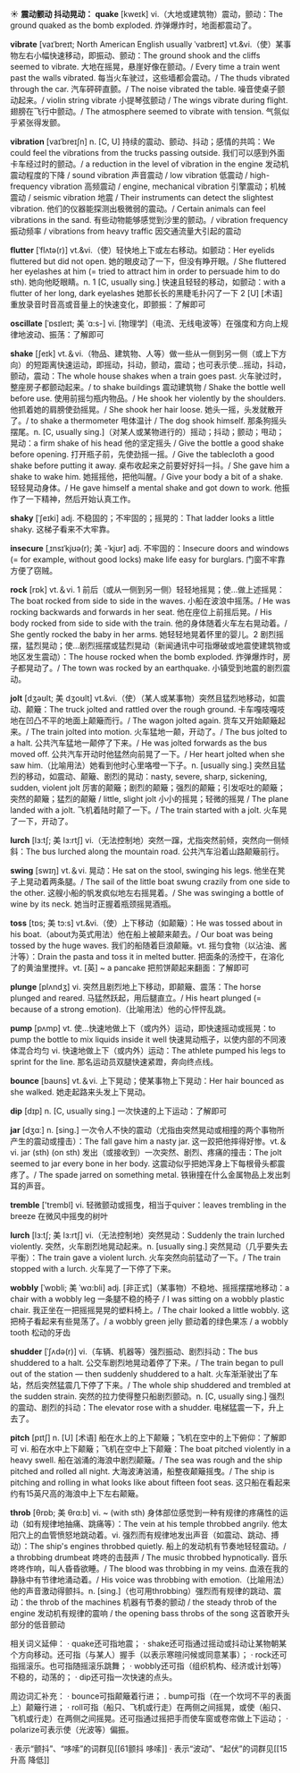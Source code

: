 ☀ <span class="category">**震动颤动 抖动晃动：**</span>
<span class="vocabulary">**quake**</span> [kweɪk] 
<span class="definition">vi.（大地或建筑物）震动，颤动：</span>The ground quaked as the bomb exploded. 炸弹爆炸时，地面都震动了。
           
<span class="vocabulary">**vibrate**</span> [vaɪˈbreɪt; North American English usually ˈvaɪbreɪt]
<span class="definition">vt.&vi.（使）某事物左右小幅快速移动，即振动、颤动：</span>The ground shook and the cliffs seemed to vibrate. 大地在摇晃，悬崖好像在颤动。/ Every time a train went past the walls vibrated. 每当火车驶过，这些墙都会震动。/ The thuds vibrated through the car. 汽车砰砰直颤。/ The noise vibrated the table. 噪音使桌子颤动起来。/ violin string vibrate 小提琴弦颤动 / The wings vibrate during flight. 翅膀在飞行中颤动。/ The atmosphere seemed to vibrate with tension. 气氛似乎紧张得发颤。           
                      
<span class="vocabulary">**vibration**</span> [vaɪˈbreɪʃn]
<span class="definition">n. [C, U] 持续的震动、颤动、抖动；感情的共鸣：</span>We could feel the vibrations from the trucks passing outside. 我们可以感到外面卡车经过时的颤动。/ a reduction in the level of vibration in the engine 发动机震动程度的下降 / sound vibration 声音震动 / low vibration 低震动 / high-frequency vibration 高频震动 / engine, mechanical vibration 引擎震动；机械震动 / seismic vibration 地震 / Their instruments can detect the slightest vibration. 他们的仪器能探测出极微弱的震动。/ Certain animals can feel vibrations in the sand. 有些动物能够感觉到沙里的颤动。/ vibration frequency 振动频率 / vibrations from heavy traffic 因交通流量大引起的震动

<span class="vocabulary">**flutter**</span> [ˈflʌtə(r)]
<span class="definition">vt.&vi.（使）轻快地上下或左右移动。如颤动：</span>Her eyelids fluttered but did not open. 她的眼皮动了一下，但没有睁开眼。/ She fluttered her eyelashes at him (= tried to attract him in order to persuade him to do sth). 她向他眨眼睛。<span class="definition">n. 1 [C, usually sing.] 快速且轻轻的移动，如颤动：</span>with a flutter of her long, dark eyelashes 她那长长的黑睫毛扑闪了一下 <span class="definition">2 [U] [术语] 重放录音时音高或音量上的快速变化，即颤振：</span>了解即可

<span class="vocabulary">**oscillate**</span> [ˈɒsɪleɪt; 美 ˈɑ:s-]
<span class="definition">vi. [物理学]（电流、无线电波等）在强度和方向上规律地波动、振荡：</span>了解即可

<span class="vocabulary">**shake**</span> [ʃeɪk] 
<span class="definition">vt.＆vi.（物品、建筑物、人等）做一些从一侧到另一侧（或上下方向）的短距离快速运动，即摇动，抖动，颤动，震动；也可表示使…摇动，抖动，颤动，震动：</span>The whole house shakes when a train goes past. 火车驶过时，整座房子都颤动起来。/ to shake buildings 震动建筑物 / Shake the bottle well before use. 使用前摇匀瓶内物品。/ He shook her violently by the shoulders. 他抓着她的肩膀使劲摇晃。/ She shook her hair loose. 她头一摇，头发就散开了。/ to shake a thermometer 甩体温计 / The dog shook himself. 那条狗摇头摆尾。<span class="definition">n. [C, usually sing.]（对某人或某物进行的）摇动；抖动；颤动；甩动；晃动：</span>a firm shake of his head 他的坚定摇头 / Give the bottle a good shake before opening. 打开瓶子前，先使劲摇一摇。/ Give the tablecloth a good shake before putting it away. 桌布收起来之前要好好抖一抖。/ She gave him a shake to wake him. 她摇摇他，把他叫醒。/ Give your body a bit of a shake. 轻轻晃动身体。/ He gave himself a mental shake and got down to work. 他振作了一下精神，然后开始认真工作。
           
<span class="vocabulary">**shaky**</span> [ˈʃeɪki]
<span class="definition">adj. 不稳固的；不牢固的；摇晃的：</span>That ladder looks a little shaky. 这梯子看来不大牢靠。
          
<span class="vocabulary">**insecure**</span> [ˌɪnsɪˈkjʊə(r); 美 -ˈkjʊr]
<span class="definition">adj. 不牢固的：</span>Insecure doors and windows (= for example, without good locks) make life easy for burglars. 门窗不牢靠方便了窃贼。

<span class="vocabulary">**rock**</span> [rɒk] 
<span class="definition">vt.＆vi. 1 前后（或从一侧到另一侧）轻轻地摇晃；使…做上述摇晃：</span>The boat rocked from side to side in the waves. 小船在波浪中摇荡。/ He was rocking backwards and forwards in her seat. 他在座位上前摇后晃。/ His body rocked from side to side with the train. 他的身体随着火车左右晃动着。/ She gently rocked the baby in her arms. 她轻轻地晃着怀里的婴儿。<span class="definition">2 剧烈摇摆，猛烈晃动；使…剧烈摇摆或猛烈晃动（新闻通讯中可指爆破或地震使建筑物或地区发生震动）：</span>The house rocked when the bomb exploded. 炸弹爆炸时，房子都晃动了。/ The town was rocked by an earthquake. 小镇受到地震的剧烈震动。
           
<span class="vocabulary">**jolt**</span> [dʒəʊlt; 美 dʒoʊlt]
<span class="definition">vt.&vi.（使）（某人或某事物）突然且猛烈地移动，如震动、颠簸：</span>The truck jolted and rattled over the rough ground. 卡车嘎吱嘎吱地在凹凸不平的地面上颠簸而行。/ The wagon jolted again. 货车又开始颠簸起来。/ The train jolted into motion. 火车猛地一颠，开动了。/ The bus jolted to a halt. 公共汽车猛地一颠停了下来。/ He was jolted forwards as the bus moved off. 公共汽车开动时他猛然向前晃了一下。/ Her heart jolted when she saw him.（比喻用法）她看到他时心里咯噔一下子。<span class="definition">n. [usually sing.] 突然且猛烈的移动，如震动、颠簸、剧烈的晃动：</span>nasty, severe, sharp, sickening, sudden, violent jolt 厉害的颠簸；剧烈的颠簸；强烈的颠簸；引发呕吐的颠簸；突然的颠簸；猛烈的颠簸 / little, slight jolt 小小的摇晃；轻微的摇晃 / The plane landed with a jolt. 飞机着陆时颠了一下。/ The train started with a jolt. 火车晃了一下，开动了。
           
<span class="vocabulary">**lurch**</span> [lɜ:tʃ; 美 lɜ:rtʃ]
<span class="definition">vi.（无法控制地）突然一蹿，尤指突然前倾，突然向一侧倾斜：</span>The bus lurched along the mountain road. 公共汽车沿着山路颠簸前行。

<span class="vocabulary">**swing**</span> [swɪŋ] 
<span class="definition">vt.＆vi. 晃动：</span>He sat on the stool, swinging his legs. 他坐在凳子上晃动着两条腿。/ The sail of the little boat swung crazily from one side to the other. 这艘小船的帆发疯似地左右摇晃着。/ She was swinging a bottle of wine by its neck. 她当时正握着瓶颈摇晃酒瓶。
           
<span class="vocabulary">**toss**</span> [tɒs; 美 tɔ:s]
<span class="definition">vt.&vi.（使）上下移动（如颠簸）：</span>He was tossed about in his boat.（about为英式用法）他在船上被颠来颠去。/ Our boat was being tossed by the huge waves. 我们的船随着巨浪颠簸。<span class="definition">vt. 摇匀食物（以沾油、酱汁等）：</span>Drain the pasta and toss it in melted butter. 把面条的汤控干，在溶化了的黄油里搅拌。<span class="definition">vt. [英] ~ a pancake 把煎饼颠起来翻面：</span>了解即可
           
<span class="vocabulary">**plunge**</span> [plʌndʒ]
<span class="definition">vi. 突然且剧烈地上下移动，即颠簸、震荡：</span>The horse plunged and reared. 马猛然跃起，用后腿直立。/ His heart plunged (= because of a strong emotion).（比喻用法）他的心怦怦乱跳。

<span class="vocabulary">**pump**</span> [pʌmp] 
<span class="definition">vt. 使…快速地做上下（或内外）运动，即快速摇动或摇晃：</span>to pump the bottle to mix liquids inside it well 快速晃动瓶子，以使内部的不同液体混合均匀 <span class="definition">vi. 快速地做上下（或内外）运动：</span>The athlete pumped his legs to sprint for the line. 那名运动员双腿快速紧蹬，奔向终点线。

<span class="vocabulary">**bounce**</span> [baʊns] 
<span class="definition">vt.＆vi. 上下晃动；使某事物上下晃动：</span>Her hair bounced as she walked. 她走起路来头发上下晃动。

<span class="vocabulary">**dip**</span> [dɪp] 
<span class="definition">n. [C, usually sing.] 一次快速的上下运动：</span>了解即可

<span class="vocabulary">**jar**</span> [dӡɑː] 
<span class="definition">n. [sing.] 一次令人不快的震动（尤指由突然晃动或相撞的两个事物所产生的震动或撞击）：</span>The fall gave him a nasty jar. 这一跤把他摔得好惨。<span class="definition">vt.＆vi. jar (sth) (on sth) 发出（或接收到）一次突然、剧烈、疼痛的撞击：</span>The jolt seemed to jar every bone in her body. 这震动似乎把她浑身上下每根骨头都震疼了。/ The spade jarred on something metal. 铁锹撞在什么金属物品上发出刺耳的声音。

<span class="vocabulary">**tremble**</span> ['trembl] 
<span class="definition">vi. 轻微颤动或摇曳，相当于quiver：</span>leaves trembling in the breeze 在微风中摇曳的树叶
                                 
<span class="vocabulary">**lurch**</span> [lɜ:tʃ; 美 lɜ:rtʃ]
<span class="definition">vi.（无法控制地）突然晃动：</span>Suddenly the train lurched violently. 突然，火车剧烈地晃动起来。<span class="definition">n. [usually sing.] 突然晃动（几乎要失去平衡）：</span>The train gave a violent lurch. 火车突然向前猛动了一下。/ The train stopped with a lurch. 火车晃了一下停了下来。
           
<span class="vocabulary">**wobbly**</span> [ˈwɒbli; 美 ˈwɑ:bli]
<span class="definition">adj. [非正式]（某事物）不稳地、摇摇摆摆地移动：</span>a chair with a wobbly leg 一条腿不稳的椅子 / I was sitting on a wobbly plastic chair. 我正坐在一把摇摇晃晃的塑料椅上。/ The chair looked a little wobbly. 这把椅子看起来有些晃荡了。/ a wobbly green jelly 颤动着的绿色果冻 / a wobbly tooth 松动的牙齿

<span class="vocabulary">**shudder**</span> [ˈʃʌdə(r)]
<span class="definition">vi.（车辆、机器等）强烈振动、剧烈抖动：</span>The bus shuddered to a halt. 公交车剧烈地晃动着停了下来。/ The train began to pull out of the station — then suddenly shuddered to a halt. 火车渐渐驶出了车站，然后突然猛震几下停了下来。/ The whole ship shuddered and trembled at the sudden strain. 突然的拉力使得整只船剧烈颤动。<span class="definition">n. [C, usually sing.] 强烈的震动、剧烈的抖动：</span>The elevator rose with a shudder. 电梯猛震一下，升上去了。
           
<span class="vocabulary">**pitch**</span> [pɪtʃ]
<span class="definition">n. [U] [术语] 船在水上的上下颠簸；飞机在空中的上下俯仰：</span>了解即可 <span class="definition">vi. 船在水中上下颠簸；飞机在空中上下颠簸：</span>The boat pitched violently in a heavy swell. 船在汹涌的海浪中剧烈颠簸。/ The sea was rough and the ship pitched and rolled all night. 大海波涛汹涌，船整夜颠簸摇曳。/ The ship is pitching and rolling in what looks like about fifteen foot seas. 这只船在看起来约有15英尺高的海浪中上下左右颠簸。
           
<span class="vocabulary">**throb**</span> [θrɒb; 美 θrɑ:b]
<span class="definition">vi. ~ (with sth) 身体部位感觉到一种有规律的疼痛性的运动（如有规律地抽痛、跳痛等）：</span>The vein at his temple throbbed angrily. 他太阳穴上的血管愤怒地跳动着。<span class="definition">vi. 强烈而有规律地发出声音（如震动、跳动、搏动）：</span>The ship's engines throbbed quietly. 船上的发动机有节奏地轻轻震动。/ a throbbing drumbeat 咚咚的击鼓声 / The music throbbed hypnotically. 音乐咚咚作响，叫人昏昏欲睡。/ The blood was throbbing in my veins. 血液在我的静脉中有节律地涌动着。/ His voice was throbbing with emotion.（比喻用法）他的声音激动得颤抖。<span class="definition">n. [sing.]（也可用throbbing）强烈而有规律的跳动、震动：</span>the throb of the machines 机器有节奏的颤动 / the steady throb of the engine 发动机有规律的震响 / the opening bass throbs of the song 这首歌开头部分的低音颤动

相关词义延伸：
· quake还可指地震；
· shake还可指通过摇动或抖动让某物朝某个方向移动。还可指（与某人）握手（以表示寒暄问候或同意某事）；
· rock还可指摇滚乐。也可指随摇滚乐跳舞；
· wobbly还可指（组织机构、经济或计划等）不稳的，动荡的；
· dip还可指一次快速的点头。

周边词汇补充：
· bounce可指颠簸着行进；
. bump可指（在一个坎坷不平的表面上）颠簸行进；
· roll可指（船只、飞机或行走）在两侧之间摇晃，或使（船只、飞机或行走）在两侧之间摇晃。还可指通过摇把手而使车窗或卷帘做上下运动；
· polarize可表示使（光波等）偏振。

· 表示“颤抖”、“哆嗦”的词群见[[61颤抖 哆嗦]]
· 表示“波动”、“起伏”的词群见[[15升高 降低]]
